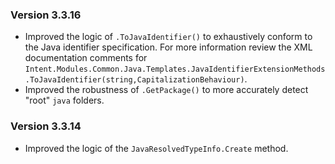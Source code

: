 ﻿### Version 3.3.16

- Improved the logic of `.ToJavaIdentifier()` to exhaustively conform to the Java identifier specification. For more information review the XML documentation comments for `Intent.Modules.Common.Java.Templates.JavaIdentifierExtensionMethods.ToJavaIdentifier(string,CapitalizationBehaviour)`.
- Improved the robustness of `.GetPackage()` to more accurately detect "root" `java` folders.

### Version 3.3.14

- Improved the logic of the `JavaResolvedTypeInfo.Create` method.
